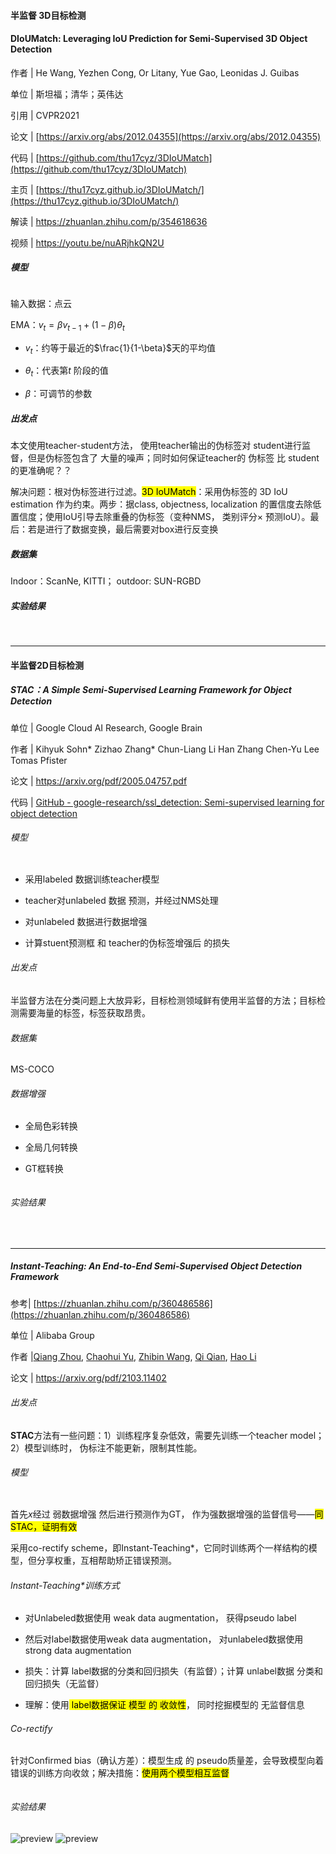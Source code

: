#### 半监督 3D目标检测

#### DIoUMatch: Leveraging IoU Prediction for Semi-Supervised 3D Object Detection

作者 | He Wang, Yezhen Cong, Or Litany, Yue Gao, Leonidas J. Guibas

单位 | 斯坦福；清华；英伟达

引用 | CVPR2021

论文 | [https://arxiv.org/abs/2012.04355](https://arxiv.org/abs/2012.04355)

代码 | [https://github.com/thu17cyz/3DIoUMatch](https://github.com/thu17cyz/3DIoUMatch)

主页 | [https://thu17cyz.github.io/3DIoUMatch/](https://thu17cyz.github.io/3DIoUMatch/)

解读 | https://zhuanlan.zhihu.com/p/354618636

视频 | https://youtu.be/nuARjhkQN2U

##### 模型

<img src="assets/2022-08-01-15-20-46-2022-08-01%2015-20-37%20的屏幕截图.png" title="" alt="" data-align="center">

输入数据：点云

EMA：$v_t = \beta v_{t-1} + (1-\beta)\theta _t$ 

- $v_t$：约等于最近的$\frac{1}{1-\beta}$天的平均值

- $\theta_t$：代表第$t$ 阶段的值

- $\beta$：可调节的参数

##### 出发点

本文使用teacher-student方法， 使用teacher输出的伪标签对 student进行监督，但是伪标签包含了 大量的噪声；同时如何保证teacher的 伪标签 比 student的更准确呢？？

解决问题：根对伪标签进行过滤。<mark>3D IoUMatch</mark>：采用伪标签的 3D IoU estimation 作为约束。两步：据class, objectness, localization 的置信度去除低置信度；使用IoU引导去除重叠的伪标签（变种NMS， 类别评分$\times$ 预测IoU）。最后：若是进行了数据变换，最后需要对box进行反变换

##### 数据集

Indoor：ScanNe, KITTI； outdoor:  SUN-RGBD

##### 实验结果

<img src="assets/2022-08-01-16-11-29-2022-08-01%2016-11-19%20的屏幕截图.png" title="" alt="" data-align="center">

<img src="assets/2022-08-01-16-10-39-2022-08-01%2016-10-25%20的屏幕截图.png" title="" alt="" data-align="center">

---

#### 半监督2D目标检测

##### STAC：A Simple Semi-Supervised Learning Framework for Object Detection

单位 | Google Cloud AI Research, Google Brain

作者 | Kihyuk Sohn* Zizhao Zhang* Chun-Liang Li Han Zhang Chen-Yu Lee Tomas Pfister

论文 | https://arxiv.org/pdf/2005.04757.pdf

代码 | [GitHub - google-research/ssl_detection: Semi-supervised learning for object detection](https://github.com/google-research/ssl_detection/)

###### 模型

<img src="assets/2022-08-01-15-52-47-2022-08-01%2015-52-36%20的屏幕截图.png" title="" alt="" data-align="center">

- 采用labeled 数据训练teacher模型

- teacher对unlabeled 数据 预测，并经过NMS处理

- 对unlabeled 数据进行数据增强

- 计算stuent预测框 和 teacher的伪标签增强后 的损失

###### 出发点

半监督方法在分类问题上大放异彩，目标检测领域鲜有使用半监督的方法；目标检测需要海量的标签，标签获取昂贵。

###### 数据集

MS-COCO

###### 数据增强

- 全局色彩转换

- 全局几何转换

- GT框转换

<img src="assets/2022-08-02-17-19-01-2022-08-02%2017-18-49%20的屏幕截图.png" title="" alt="" data-align="center">

###### 实验结果

<img src="assets/2022-08-02-17-16-43-2022-08-02%2017-16-19%20的屏幕截图.png" title="" alt="" data-align="center">

<img src="assets/2022-08-02-17-16-51-2022-08-02%2017-16-27%20的屏幕截图.png" title="" alt="" data-align="center">

---

##### Instant-Teaching: An End-to-End Semi-Supervised Object Detection Framework

参考| [https://zhuanlan.zhihu.com/p/360486586](https://zhuanlan.zhihu.com/p/360486586)

单位 | Alibaba Group

作者 |[Qiang Zhou](https://arxiv.org/search/cs?searchtype=author&query=Zhou%2C+Q), [Chaohui Yu](https://arxiv.org/search/cs?searchtype=author&query=Yu%2C+C), [Zhibin Wang](https://arxiv.org/search/cs?searchtype=author&query=Wang%2C+Z), [Qi Qian](https://arxiv.org/search/cs?searchtype=author&query=Qian%2C+Q), [Hao Li](https://arxiv.org/search/cs?searchtype=author&query=Li%2C+H)

论文 | https://arxiv.org/pdf/2103.11402

###### 出发点

**STAC**方法有一些问题：1）训练程序复杂低效，需要先训练一个teacher model；2）模型训练时， 伪标注不能更新，限制其性能。

###### 模型

<img src="assets/2022-08-01-16-02-15-2022-08-01%2016-01-58%20的屏幕截图.png" title="" alt="" data-align="center">

首先$x$经过 弱数据增强 然后进行预测作为GT， 作为强数据增强的监督信号——<mark>同STAC，证明有效</mark>

采用co-rectify scheme，即Instant-Teaching*，它同时训练两个一样结构的模型，但分享权重，互相帮助矫正错误预测。

###### Instant-Teaching*训练方式

- 对Unlabeled数据使用 weak data augmentation， 获得pseudo label

- 然后对label数据使用weak data augmentation， 对unlabeled数据使用strong data augmentation

- 损失：计算 label数据的分类和回归损失（有监督）；计算 unlabel数据 分类和回归损失（无监督）

- 理解：使用<mark> label数据保证 模型 的 收敛性</mark>， 同时挖掘模型的 无监督信息

###### Co-rectify

针对Confirmed bias（确认方差）：模型生成 的 pseudo质量差，会导致模型向着错误的训练方向收敛；解决措施：<mark>使用两个模型相互监督</mark>

<img src="assets/2022-08-02-18-04-48-2022-08-02%2018-04-37%20的屏幕截图.png" title="" alt="" data-align="center">

###### 实验结果

<img src="https://pic4.zhimg.com/v2-4927da0429a03cea01abb8d3675826e3_r.jpg" title="" alt="preview" data-align="center">

<img src="https://pic1.zhimg.com/v2-e9745543c95540714b1a9ef409ab6f10_r.jpg" title="" alt="preview" data-align="center">
